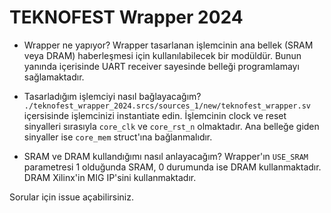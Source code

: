 # TEKNOFEST Wrapper 2024

- Wrapper ne yapıyor?
Wrapper tasarlanan işlemcinin ana bellek (SRAM veya DRAM) haberleşmesi için kullanılabilecek bir modüldür. Bunun yanında içerisinde UART receiver sayesinde belleği programlamayı sağlamaktadır.

- Tasarladığım işlemciyi nasıl bağlayacağım?
`./teknofest_wrapper_2024.srcs/sources_1/new/teknofest_wrapper.sv` içersisinde işlemcinizi instantiate edin. İşlemcinin clock ve reset sinyalleri sırasıyla `core_clk` ve `core_rst_n` olmaktadır. Ana belleğe giden sinyaller ise `core_mem` struct'ına bağlanmalıdır.

- SRAM ve DRAM kullandığımı nasıl anlayacağım?
Wrapper'ın `USE_SRAM` parametresi 1 olduğunda SRAM, 0 durumunda ise DRAM kullanmaktadır. DRAM Xilinx'in MIG IP'sini kullanmaktadır. 

Sorular için issue açabilirsiniz.